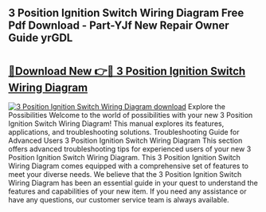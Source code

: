 ## 3 Position Ignition Switch Wiring Diagram Free Pdf Download - Part-YJf New Repair Owner Guide yrGDL

# <h2><a href="http://dfpc9b1.blite.top/?on=3+Position+Ignition+Switch+Wiring+Diagram">🔗Download New 👉🔴 3 Position Ignition Switch Wiring Diagram</a></h2>

[![3 Position Ignition Switch Wiring Diagram download](https://i.imgur.com/lujVjoI.png)](http://dfpc9b1.blite.top/?on=3+Position+Ignition+Switch+Wiring+Diagram)
Explore the Possibilities Welcome to the world of possibilities with your new 3 Position Ignition Switch Wiring Diagram! This manual explores its features, applications, and troubleshooting solutions. Troubleshooting Guide for Advanced Users 3 Position Ignition Switch Wiring Diagram This section offers advanced troubleshooting tips for experienced users of your new 3 Position Ignition Switch Wiring Diagram. This 3 Position Ignition Switch Wiring Diagram comes equipped with a comprehensive set of features to meet your diverse needs. We believe that the 3 Position Ignition Switch Wiring Diagram has been an essential guide in your quest to understand the features and capabilities of your new item. If you need any assistance or have any questions, our customer service team is always available.
